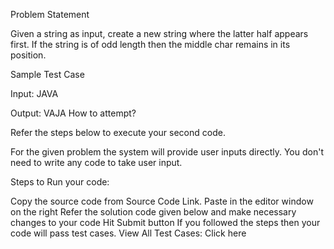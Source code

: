 Problem Statement

Given a string as input, create a new string where the latter half appears first. If
the string is of odd length then the middle char remains in its position.

Sample Test Case

Input:
JAVA

Output:
VAJA
How to attempt?

Refer the steps below to execute your second code.

For the given problem the system will provide user inputs directly. You don't need to write any code to take user input.

Steps to Run your code:

Copy the source code from Source Code Link.
Paste in the editor window on the right
Refer the solution code given below and make necessary changes to your code
Hit Submit button
If you followed the steps then your code will pass test cases.
View All Test Cases: Click here
